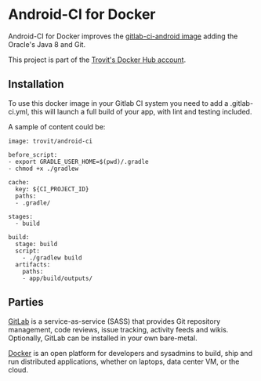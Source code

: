 # Android-CI for Docker

Android-CI for Docker improves the [gitlab-ci-android image](https://hub.docker.com/r/jangrewe/gitlab-ci-android/) 
adding the Oracle's Java 8 and Git.

This project is part of the [Trovit's Docker Hub account](https://hub.docker.com/r/trovit/).

## Installation

To use this docker image in your Gitlab CI system you need to add a .gitlab-ci.yml, this will launch a full build of your app, with lint and testing included. 

A sample of content could be:

```
image: trovit/android-ci

before_script:
- export GRADLE_USER_HOME=$(pwd)/.gradle
- chmod +x ./gradlew

cache:
  key: ${CI_PROJECT_ID}
  paths:
  - .gradle/

stages:
  - build

build:
  stage: build
  script:
    - ./gradlew build
  artifacts:
    paths:
    - app/build/outputs/
```

## Parties

[GitLab](https://about.gitlab.com/) is a service-as-service (SASS) that provides Git repository management, code reviews, issue 
tracking, activity feeds and wikis. Optionally, GitLab can be installed in your own bare-metal.

[Docker](https://www.docker.com/) is an open platform for developers and sysadmins to build, ship and run distributed applications,
whether on laptops, data center VM, or the cloud.

